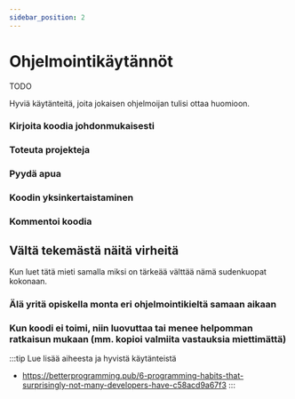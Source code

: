 ```yaml
---
sidebar_position: 2
---
```


# Ohjelmointikäytännöt
TODO 

Hyviä käytänteitä, joita jokaisen ohjelmoijan tulisi ottaa huomioon.

### Kirjoita koodia johdonmukaisesti
### Toteuta projekteja
### Pyydä apua
### Koodin yksinkertaistaminen
### Kommentoi koodia

## Vältä tekemästä näitä virheitä
Kun luet tätä mieti samalla miksi on tärkeää välttää nämä sudenkuopat kokonaan. 

### Älä yritä opiskella monta eri ohjelmointikieltä samaan aikaan
### Kun koodi ei toimi, niin  luovuttaa tai menee helpomman ratkaisun mukaan (mm. kopioi valmiita vastauksia miettimättä)

:::tip Lue lisää aiheesta ja hyvistä käytänteistä
* https://betterprogramming.pub/6-programming-habits-that-surprisingly-not-many-developers-have-c58acd9a67f3
:::
